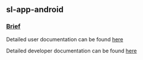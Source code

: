 ## sl-app-android

### [Brief](#brief)

Detailed user documentation can be found [here](https://pv.b00m.in/app/usermanual/)


Detailed developer documentation can be found [here](https://pv.b00m.in/app/devmanual/)

